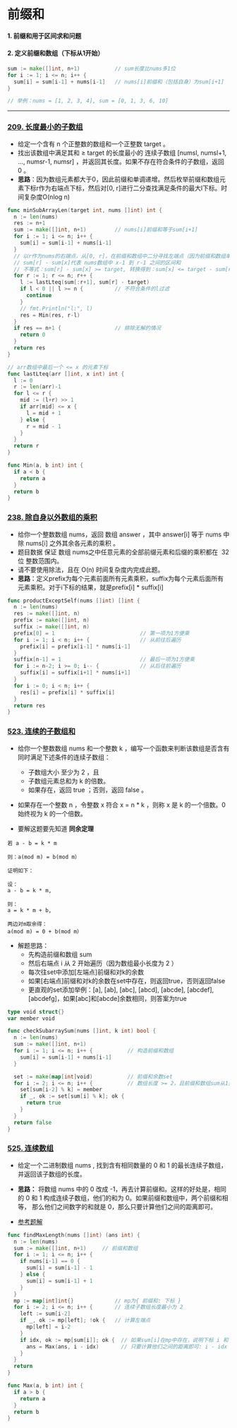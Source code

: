 # 前缀和
#### 1. 前缀和用于区间求和问题
#### 2. 定义前缀和数组（下标从1开始）
```go
sum := make([]int, n+1)           // sum长度比nums多1位
for i := 1; i <= n; i++ {
  sum[i] = sum[i-1] + nums[i-1]   // nums[i]前缀和（包括自身）为sum[i+1]
}

// 举例：nums = [1, 2, 3, 4], sum = [0, 1, 3, 6, 10]
```
---

### [209. 长度最小的子数组](https://leetcode.cn/problems/minimum-size-subarray-sum/)
* 给定一个含有 n 个正整数的数组和一个正整数 target 。
* 找出该数组中满足其和 ≥ target 的长度最小的 连续子数组 [numsl, numsl+1, ..., numsr-1, numsr] ，并返回其长度。如果不存在符合条件的子数组，返回 0 。
* **思路**：因为数组元素都大于0，因此前缀和单调递增。然后枚举前缀和数组元素下标r作为右端点下标，然后对[0, r]进行二分查找满足条件的最大l下标。时间复杂度O(nlog n)

```go
func minSubArrayLen(target int, nums []int) int {
  n := len(nums)
  res := n+1
  sum := make([]int, n+1)         // nums[i]前缀和等于sum[i+1]
  for i := 1; i <= n; i++ {
    sum[i] = sum[i-1] + nums[i-1]
  }
  // 以r作为nums的右端点，从[0, r]，在前缀和数组中二分寻找左端点（因为前缀和数组单调递增）
  // sum[r] - sum[x]代表 nums数组中 x-1 到 r-1 之间的区间和
  // 不等式：sum[r] - sum[x] >= target, 转换得到：sum[x] <= target - sum[r]
  for r := 1; r <= n; r++ {       
    l := lastLteq(sum[:r+1], sum[r] - target)
    if l < 0 || l >= n {          // 不符合条件的l过滤
      continue
    }
    // fmt.Println("l:", l)
    res = Min(res, r-l)
  }
  if res == n+1 {                 // 排除无解的情况
    return 0
  }
  return res
}

// arr数组中最后一个 <= x 的元素下标
func lastLteq(arr []int, x int) int {
  l := 0
  r := len(arr)-1
  for l <= r {
    mid := (l+r) >> 1
    if arr[mid] <= x {
      l = mid + 1
    } else {
      r = mid - 1
    }
  }
  return r
}

func Min(a, b int) int {
  if a < b {
    return a
  }
  return b
}
```

### [238. 除自身以外数组的乘积](https://leetcode.cn/problems/product-of-array-except-self/)
* 给你一个整数数组 nums，返回 数组 answer ，其中 answer[i] 等于 nums 中除 nums[i] 之外其余各元素的乘积 。
* 题目数据 保证 数组 nums之中任意元素的全部前缀元素和后缀的乘积都在  32 位 整数范围内。
* 请不要使用除法，且在 O(n) 时间复杂度内完成此题。
* **思路**：定义prefix为每个元素前面所有元素乘积，suffix为每个元素后面所有元素乘积。对于i下标的结果，就是prefix[i] * suffix[i]
```go
func productExceptSelf(nums []int) []int {
  n := len(nums)
  res := make([]int, n)
  prefix := make([]int, n)
  suffix := make([]int, n)
  prefix[0] = 1                           // 第一项为1方便乘
  for i := 1; i < n; i++ {                // 从前往后遍历
    prefix[i] = prefix[i-1] * nums[i-1]
  }
  suffix[n-1] = 1                         // 最后一项为1方便乘
  for i := n-2; i >= 0; i-- {             // 从后往前遍历
    suffix[i] = suffix[i+1] * nums[i+1]
  }
  for i := 0; i < n; i++ {
    res[i] = prefix[i] * suffix[i]
  }
  return res
}
```

### [523. 连续的子数组和](https://leetcode.cn/problems/continuous-subarray-sum/)
* 给你一个整数数组 nums 和一个整数 k ，编写一个函数来判断该数组是否含有同时满足下述条件的连续子数组：
  * 子数组大小 至少为 2 ，且
  * 子数组元素总和为 k 的倍数。
  * 如果存在，返回 true ；否则，返回 false 。
* 如果存在一个整数 n ，令整数 x 符合 x = n * k ，则称 x 是 k 的一个倍数。0 始终视为 k 的一个倍数。

* 要解这题要先知道 **同余定理**

```
若 a - b = k * m

则：a(mod m) = b(mod m）

证明如下：

设：
a - b = k * m,

则：
a = k * m + b,

两边对m取余得：
a(mod m) = 0 + b(mod m）
```

* 解题思路：
  * 先构造前缀和数组 sum
  * 然后右端点 i 从 2 开始遍历（因为数组最小长度为 2 ）
  * 每次往set中添加[左端点]前缀和对k的余数
  * 如果[右端点]前缀和对k的余数在set中存在，则返回true，否则返回false
  * 更直观的set添加举例：[a], [ab], [abc], [abcd], [abcde], [abcdef], [abcdefg]，如果[abc]和[abcde]余数相同，则答案为true

```go
type void struct{}
var member void

func checkSubarraySum(nums []int, k int) bool {
  n := len(nums)
  sum := make([]int, n+1)
  for i := 1; i <= n; i++ {           // 构造前缀和数组
    sum[i] = sum[i-1] + nums[i-1]
  }

  set := make(map[int]void)           // 前缀和余数set
  for i := 2; i <= n; i++ {           // 数组长度 >= 2，且前缀和数组sum从1开始，因此这里i := 2
    set[sum[i-2] % k] = member
    if _, ok := set[sum[i] % k]; ok {
      return true
    }
  }
  return false
}
```

### [525. 连续数组](https://leetcode.cn/problems/contiguous-array/)
* 给定一个二进制数组 nums , 找到含有相同数量的 0 和 1 的最长连续子数组，并返回该子数组的长度。

* **思路：** 将数组 nums 中的 0 改成 -1，再去计算前缀和。这样的好处是，相同的 0 和 1 构成连续子数组，他们的和为 0。如果前缀和数组中，两个前缀和相等，
那么他们之间数字的和就是 0，那么只要计算他们之间的距离即可。

* [参考题解](https://leetcode.cn/problems/contiguous-array/solution/525lian-xu-shu-zu-qian-zhui-he-hashbiao-riqe2/)

```go
func findMaxLength(nums []int) (ans int) {
  n := len(nums)
  sum := make([]int, n+1)     // 前缀和数组
  for i := 1; i <= n; i++ {
    if nums[i-1] == 0 {
      sum[i] = sum[i-1] - 1
    } else {
      sum[i] = sum[i-1] + 1
    }
  }
  mp := map[int]int{}             // mp为{ 前缀和: 下标 }
  for i := 2; i <= n; i++ {       // 连续子数组长度最小为 2
    left := sum[i-2]
    if _, ok := mp[left]; !ok {   // 计算左端点
      mp[left] = i-2
    }
    if idx, ok := mp[sum[i]]; ok {  // 如果sum[i]在mp中存在，说明下标 i 和下标 mp[sum[i]] 之间数值的和为 0，即题目要求的结果
      ans = Max(ans, i - idx)       // 只要计算他们之间的距离即可: i - idx
    }
  }
  return
}

func Max(a, b int) int {
  if a > b {
    return a
  }
  return b
}
```
